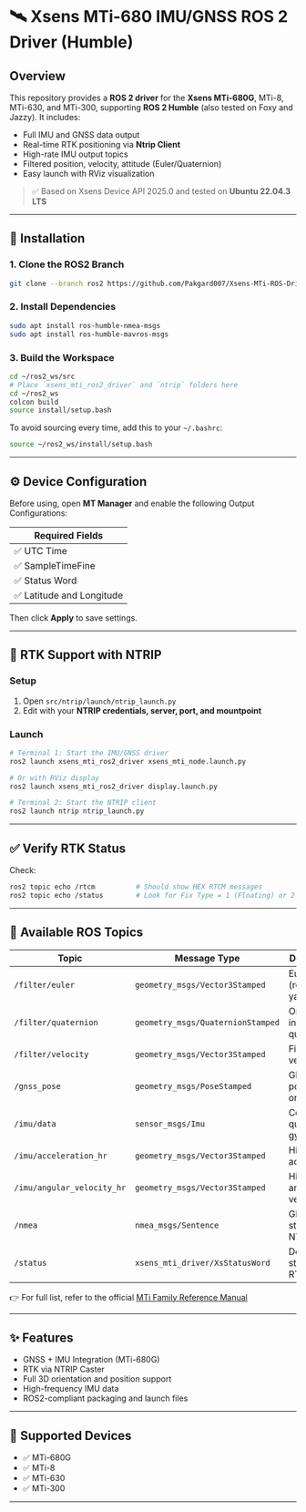 

# 🛰️ Xsens MTi-680 IMU/GNSS ROS 2 Driver (Humble)

## Overview

This repository provides a **ROS 2 driver** for the **Xsens MTi-680G**, MTi-8, MTi-630, and MTi-300, supporting **ROS 2 Humble** (also tested on Foxy and Jazzy). It includes:

* Full IMU and GNSS data output
* Real-time RTK positioning via **Ntrip Client**
* High-rate IMU output topics
* Filtered position, velocity, attitude (Euler/Quaternion)
* Easy launch with RViz visualization

> ✅ Based on Xsens Device API 2025.0 and tested on **Ubuntu 22.04.3 LTS**

---

## 🚀 Installation

### 1. Clone the ROS2 Branch

```bash
git clone --branch ros2 https://github.com/Pakgard007/Xsens-MTi-ROS-Driver-and-Ntrip-Client_ROS2_humble
```

### 2. Install Dependencies

```bash
sudo apt install ros-humble-nmea-msgs
sudo apt install ros-humble-mavros-msgs
```

### 3. Build the Workspace

```bash
cd ~/ros2_ws/src
# Place `xsens_mti_ros2_driver` and `ntrip` folders here
cd ~/ros2_ws
colcon build
source install/setup.bash
```

To avoid sourcing every time, add this to your `~/.bashrc`:

```bash
source ~/ros2_ws/install/setup.bash
```

---

## ⚙️ Device Configuration

Before using, open **MT Manager** and enable the following Output Configurations:

| Required Fields          |
| ------------------------ |
| ✅ UTC Time               |
| ✅ SampleTimeFine         |
| ✅ Status Word            |
| ✅ Latitude and Longitude |

Then click **Apply** to save settings.

---

## 📡 RTK Support with NTRIP

### Setup

1. Open `src/ntrip/launch/ntrip_launch.py`
2. Edit with your **NTRIP credentials, server, port, and mountpoint**

### Launch

```bash
# Terminal 1: Start the IMU/GNSS driver
ros2 launch xsens_mti_ros2_driver xsens_mti_node.launch.py

# Or with RViz display
ros2 launch xsens_mti_ros2_driver display.launch.py

# Terminal 2: Start the NTRIP client
ros2 launch ntrip ntrip_launch.py
```

---

## ✅ Verify RTK Status

Check:

```bash
ros2 topic echo /rtcm          # Should show HEX RTCM messages
ros2 topic echo /status        # Look for Fix Type = 1 (Floating) or 2 (Fixed)
```

---

## 🧭 Available ROS Topics

| Topic                      | Message Type                      | Description                      |
| -------------------------- | --------------------------------- | -------------------------------- |
| `/filter/euler`            | `geometry_msgs/Vector3Stamped`    | Euler angles (roll, pitch, yaw)  |
| `/filter/quaternion`       | `geometry_msgs/QuaternionStamped` | Orientation in quaternion        |
| `/filter/velocity`         | `geometry_msgs/Vector3Stamped`    | Filtered velocity                |
| `/gnss_pose`               | `geometry_msgs/PoseStamped`       | GNSS position + orientation      |
| `/imu/data`                | `sensor_msgs/Imu`                 | Combined quaternion, gyro, accel |
| `/imu/acceleration_hr`     | `geometry_msgs/Vector3Stamped`    | High-rate acceleration           |
| `/imu/angular_velocity_hr` | `geometry_msgs/Vector3Stamped`    | High-rate angular velocity       |
| `/nmea`                    | `nmea_msgs/Sentence`              | GPGGA string (for NTRIP)         |
| `/status`                  | `xsens_mti_driver/XsStatusWord`   | Device status and RTK Fix        |

👉 For full list, refer to the official [MTi Family Reference Manual](https://www.xsens.com/mti)

---

## ✨ Features

* GNSS + IMU Integration (MTi-680G)
* RTK via NTRIP Caster
* Full 3D orientation and position support
* High-frequency IMU data
* ROS2-compliant packaging and launch files

---

## 🧰 Supported Devices

* ✅ MTi-680G
* ✅ MTi-8
* ✅ MTi-630
* ✅ MTi-300

---


